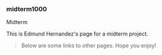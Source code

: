 ### midterm1000
Midterm

This is Edmund Hernandez's page for a midterm project.

> Below are some links to other pages.
> Hope you enjoy!
